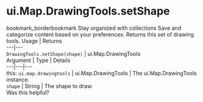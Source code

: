  
#  ui.Map.DrawingTools.setShape
bookmark_borderbookmark Stay organized with collections  Save and categorize content based on your preferences.
Returns this set of drawing tools.
Usage | Returns  
---|---  
`DrawingTools.setShape(shape)` | ui.Map.DrawingTools  
Argument | Type | Details  
---|---|---  
this: `ui.map.drawingtools` | ui.Map.DrawingTools | The ui.Map.DrawingTools instance.  
`shape` | String | The shape to draw.  
Was this helpful?

